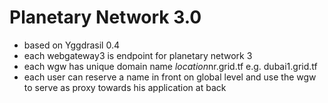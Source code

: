 # Planetary Network 3.0

- based on Yggdrasil 0.4
- each webgateway3 is endpoint for planetary network 3
- each wgw has unique domain name $location$nr.grid.tf e.g. dubai1.grid.tf 
- each user can reserve a name in front on global level and use the wgw to serve as proxy towards his application at back


